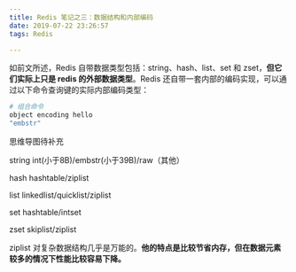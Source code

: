 ```yaml
---
title: Redis 笔记之三：数据结构和内部编码
date: 2019-07-22 23:26:57
tags: Redis

---
```


如前文所述，Redis 自带数据类型包括：string、hash、list、set 和 zset，**但它们实际上只是 redis 的外部数据类型**。Redis 还自带一套内部的编码实现，可以通过以下命令查询键的实际内部编码类型：

```bash
# 组合命令
object encoding hello
"embstr"
```

思维导图待补充

string int(小于8B)/embstr(小于39B)/raw（其他）

hash hashtable/ziplist

list linkedlist/quicklist/ziplist

set hashtable/intset

zset skiplist/ziplist

ziplist 对复杂数据结构几乎是万能的。**他的特点是比较节省内存，但在数据元素较多的情况下性能比较容易下降。**
